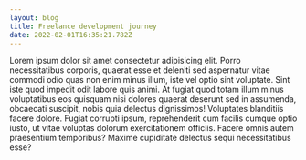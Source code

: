 ```yaml
---
layout: blog
title: Freelance development journey
date: 2022-02-01T16:35:21.782Z
---
```

Lorem ipsum dolor sit amet consectetur adipisicing elit. Porro necessitatibus corporis, quaerat esse et deleniti sed aspernatur vitae commodi odio quas non enim minus illum, iste vel optio sint voluptate.
Sint iste quod impedit odit labore quis animi. At fugiat quod totam illum minus voluptatibus eos quisquam nisi dolores quaerat deserunt sed in assumenda, obcaecati suscipit, nobis quia delectus dignissimos!
Voluptates blanditiis facere dolore. Fugiat corrupti ipsum, reprehenderit cum facilis cumque optio iusto, ut vitae voluptas dolorum exercitationem officiis. Facere omnis autem praesentium temporibus? Maxime cupiditate delectus sequi necessitatibus esse?